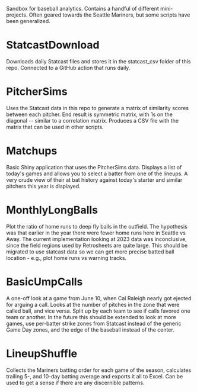 Sandbox for baseball analytics. Contains a handful of different mini-projects. Often geared towards the Seattle Mariners, but some scripts have been generalized. 

# StatcastDownload
Downloads daily Statcast files and stores it in the statcast_csv folder of this repo. Connected to a GitHub action that runs daily.

# PitcherSims
Uses the Statcast data in this repo to generate a matrix of similarity scores between each pitcher. End result is symmetric matrix, with 1s on the diagonal -- similar to a correlation matrix. Produces a CSV file with the matrix that can be used in other scripts.

# Matchups
Basic Shiny application that uses the PitcherSims data. Displays a list of today's games and allows you to select a batter from one of the lineups. A very crude view of their at bat history against today's starter and similar pitchers this year is displayed.  

# MonthlyLongBalls
Plot the ratio of home runs to deep fly balls in the outfield. The hypothesis was that earlier in the year there were fewer home runs here in Seattle vs Away. The current implementation looking at 2023 data was inconclusive, since the field regions used by Retrosheets are quite large. This should be migrated to use statcast data so we can get more precise batted ball location - e.g., plot home runs vs warning tracks.

# BasicUmpCalls
A one-off look at a game from June 10, when Cal Raleigh nearly got ejected for arguing a call. Looks at the number of pitches in the zone that were called ball, and vice versa. Split up by each team to see if calls favored one team or another. In the future this should be extended to look at more games, use per-batter strike zones from Statcast instead of the generic Game Day zones, and the edge of the baseball instead of the center. 

# LineupShuffle
Collects the Mariners batting order for each game of the season, calculates trailing 5-, and 10-day batting average and exports it all to Excel. Can be used to get a sense if there are any discernible patterns. 
